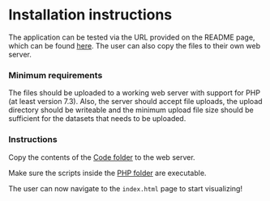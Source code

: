 # Installation instructions
The application can be tested via the URL provided on the README page, which can be found [here](README.md).
The user can also copy the files to their own web server.

### Minimum requirements
The files should be uploaded to a working web server with support for PHP (at least version 7.3). Also, the server should accept file uploads, the upload directory should be writeable and the minimum upload file size should be sufficient for the datasets that needs to be uploaded.

### Instructions
Copy the contents of the [Code folder](Code) to the web server.

Make sure the scripts inside the [PHP folder](Code/php) are executable.

The user can now navigate to the ```index.html``` page to start visualizing!
